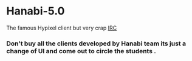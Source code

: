 # Hanabi-5.0
The famous Hypixel client but very crap   [IRC](https://github.com/AckerRun1337/Hanabi-5.0-IRC)
### Don't buy all the clients developed by Hanabi team its just a change of UI and come out to circle the students .
